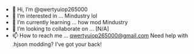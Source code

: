 - 👋 Hi, I’m @qwertyuiop265000
- 👀 I’m interested in ... Mindustry lol
- 🌱 I’m currently learning ... how mod Mindustry
- 💞️ I’m looking to collaborate on ... [N/A]
- 📫 How to reach me ...  qwertyuiop265000@gmail.com 
Need help with .hjson modding? I've got your back!

<!---
qwertyuiop265000/qwertyuiop265000 is a ✨ special ✨ repository because its `README.md` (this file) appears on your GitHub profile.
You can click the Preview link to take a look at your changes.
--->
